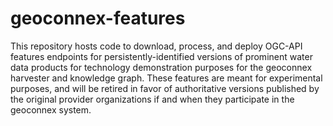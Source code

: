 # geoconnex-features
This repository hosts code to download, process, and deploy OGC-API features endpoints for persistently-identified versions of prominent water data products for technology demonstration purposes for the geoconnex harvester and knowledge graph. These features are meant for experimental purposes, and will be retired in favor of authoritative versions published by the original provider organizations if and when they participate in the geoconnex system. 
